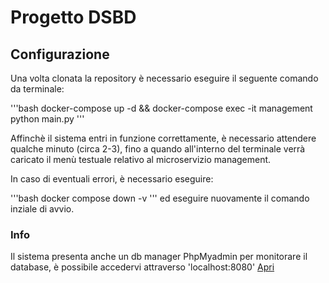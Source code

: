 # Progetto DSBD

## Configurazione
Una volta clonata la repository è necessario eseguire il seguente comando da terminale:

'''bash
docker-compose up -d && docker-compose exec -it management python main.py
'''

Affinchè il sistema entri in funzione correttamente, è necessario attendere qualche minuto (circa 2-3), fino a quando all'interno del terminale verrà caricato il menù testuale relativo al microservizio management.

In caso di eventuali errori, è necessario eseguire:

'''bash
docker compose down -v
'''
ed eseguire nuovamente il comando inziale di avvio.

### Info
Il sistema presenta anche un db manager PhpMyadmin per monitorare il database, è possibile accedervi attraverso 'localhost:8080' <a href="http://localhost:8080" target="_blank">Apri</a>